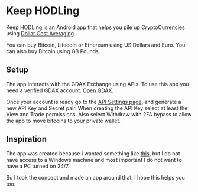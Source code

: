 # Keep HODLing

Keep HODLing is an Android app that helps you pile up CryptoCurrencies using [Dollar Cost Averaging](https://en.wikipedia.org/wiki/Dollar_cost_averaging).

You can buy Bitcoin, Litecoin or Ethereum using US Dollars and Euro. You can also buy Bitcoin using GB Pounds.

## Setup

The app interacts with the GDAX Exchange using APIs. To use this app you need a verified GDAX account. [Open GDAX](https://www.gdax.com).

Once your account is ready go to the [API Settings page](https://www.gdax.com/settings/api), and generate a new API Key and Secret pair. When creating the API Key select at least the View and Trade permissions. Also select Withdraw with 2FA bypass to allow the app to move bitcoins to your private wallet.

## Inspiration

The app was created because I wanted something like [this](https://github.com/howtoaddict/GdaxHoarder), but I do not have access to a Windows machine and most important I do not want to have a PC turned on 24/7.

So I took the concept and made an app around that. I hope this helps you too.
